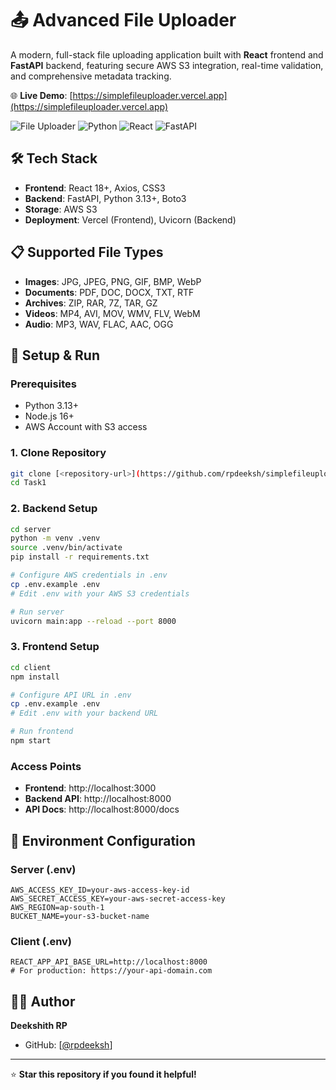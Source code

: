 # 📤 Advanced File Uploader

A modern, full-stack file uploading application built with **React** frontend and **FastAPI** backend, featuring secure AWS S3 integration, real-time validation, and comprehensive metadata tracking.

🌐 **Live Demo**: [https://simplefileuploader.vercel.app](https://simplefileuploader.vercel.app)

![File Uploader](https://img.shields.io/badge/Status-Active-brightgreen)
![Python](https://img.shields.io/badge/Python-3.13+-blue)
![React](https://img.shields.io/badge/React-18+-61dafb)
![FastAPI](https://img.shields.io/badge/FastAPI-Latest-009688)

## 🛠️ Tech Stack
- **Frontend**: React 18+, Axios, CSS3
- **Backend**: FastAPI, Python 3.13+, Boto3
- **Storage**: AWS S3
- **Deployment**: Vercel (Frontend), Uvicorn (Backend)

## 📋 Supported File Types
- **Images**: JPG, JPEG, PNG, GIF, BMP, WebP
- **Documents**: PDF, DOC, DOCX, TXT, RTF  
- **Archives**: ZIP, RAR, 7Z, TAR, GZ
- **Videos**: MP4, AVI, MOV, WMV, FLV, WebM
- **Audio**: MP3, WAV, FLAC, AAC, OGG

## 🚀 Setup & Run

### Prerequisites
- Python 3.13+
- Node.js 16+
- AWS Account with S3 access

### 1. Clone Repository
```bash
git clone [<repository-url>](https://github.com/rpdeeksh/simplefileuploader.git)
cd Task1
```

### 2. Backend Setup
```bash
cd server
python -m venv .venv
source .venv/bin/activate
pip install -r requirements.txt

# Configure AWS credentials in .env
cp .env.example .env
# Edit .env with your AWS S3 credentials

# Run server
uvicorn main:app --reload --port 8000
```

### 3. Frontend Setup  
```bash
cd client
npm install

# Configure API URL in .env
cp .env.example .env  
# Edit .env with your backend URL

# Run frontend
npm start
```

### Access Points
- **Frontend**: http://localhost:3000
- **Backend API**: http://localhost:8000  
- **API Docs**: http://localhost:8000/docs

## 🔧 Environment Configuration

### Server (.env)
```env
AWS_ACCESS_KEY_ID=your-aws-access-key-id
AWS_SECRET_ACCESS_KEY=your-aws-secret-access-key
AWS_REGION=ap-south-1
BUCKET_NAME=your-s3-bucket-name
```

### Client (.env)
```env
REACT_APP_API_BASE_URL=http://localhost:8000
# For production: https://your-api-domain.com
```

## 👨‍💻 Author

**Deekshith RP**
- GitHub: [[@rpdeeksh](https://github.com/rpdeeksh)]

---

⭐ **Star this repository if you found it helpful!**
